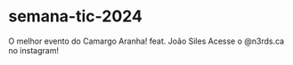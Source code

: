 # semana-tic-2024
O melhor evento do Camargo Aranha! feat. João Siles
Acesse o @n3rds.ca no instagram!
